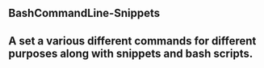 ## BashCommandLine-Snippets

A set a various different commands for different purposes along with snippets and bash scripts.
---
